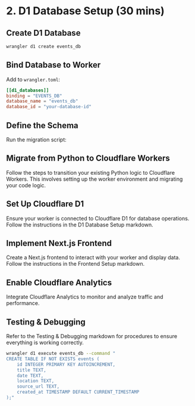 # 2. D1 Database Setup (30 mins)

## Create D1 Database

```bash
wrangler d1 create events_db
```

## Bind Database to Worker
Add to `wrangler.toml`:

```toml
[[d1_databases]]
binding = "EVENTS_DB"
database_name = "events_db"
database_id = "your-database-id"
```

## Define the Schema
Run the migration script:

## Migrate from Python to Cloudflare Workers

Follow the steps to transition your existing Python logic to Cloudflare Workers. This involves setting up the worker environment and migrating your code logic.

## Set Up Cloudflare D1

Ensure your worker is connected to Cloudflare D1 for database operations. Follow the instructions in the D1 Database Setup markdown.

## Implement Next.js Frontend

Create a Next.js frontend to interact with your worker and display data. Follow the instructions in the Frontend Setup markdown.

## Enable Cloudflare Analytics

Integrate Cloudflare Analytics to monitor and analyze traffic and performance.

## Testing & Debugging

Refer to the Testing & Debugging markdown for procedures to ensure everything is working correctly.

```bash
wrangler d1 execute events_db --command "
CREATE TABLE IF NOT EXISTS events (
    id INTEGER PRIMARY KEY AUTOINCREMENT,
    title TEXT,
    date TEXT,
    location TEXT,
    source_url TEXT,
    created_at TIMESTAMP DEFAULT CURRENT_TIMESTAMP
);"
```